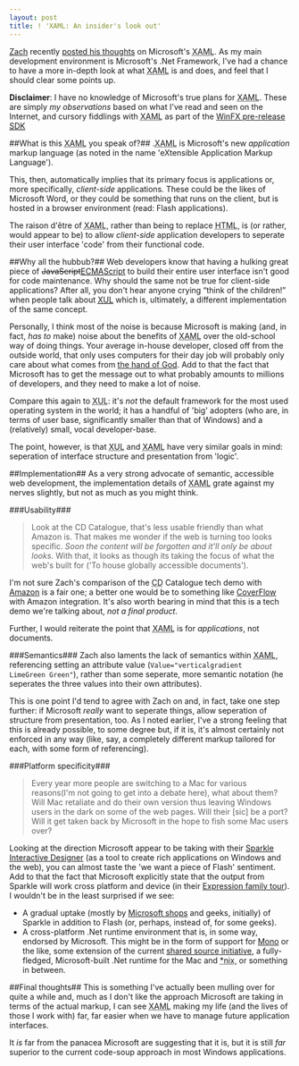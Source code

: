 ```yaml
---
layout: post
title: ! 'XAML: An insider's look out'
---
```

[Zach][zach home] recently [posted his thoughts][zach xaml post] on 
Microsoft's <acronym title="eXtensible Application Markup Language">XAML</acronym>. As my main development environment is Microsoft's .Net Framework, I've had a chance to have a more in-depth look at what <acronym title="eXtensible Application Markup Language">XAML</acronym> is and does, and feel that I should clear some points up.

**Disclaimer**: I have no knowledge of Microsoft's true plans for <acronym title="eXtensible Application Markup Language">XAML</acronym>. These are simply <em>my observations</em> based on what I've read and seen on the Internet, and cursory fiddlings with <acronym title="eXtensible Application Markup Language">XAML</acronym> as part of the [WinFX pre-release <acronym title="Software Development Kit">SDK</acronym>][WinFX SDK]

##What is this <acronym title="eXtensible Application Markup Language">XAML</acronym> you speak of?##
.<acronym title="eXtensible Application Markup Language">XAML</acronym> is Microsoft's new <em>application</em> markup language (as noted in the name 'eXtensible Application Markup Language'). 

This, then, automatically implies that its primary focus is applications or, more specifically, <em>client-side</em> applications. These could be the likes of Microsoft Word, or they could be something that runs on the client, but is hosted in a browser environment (read: Flash applications).

The <span xml:lang="fr">raison d'être</span> of <acronym title="eXtensible Application Markup Language">XAML</acronym>, rather than being to replace <acronym title="Hypertext Markup Language">HTML</acronym>, is (or rather, would appear to be) to allow <em>client-side</em> application developers to seperate their user interface 'code' from their functional code.  

##Why all the hubbub?##
Web developers know that having a hulking great piece of <del>JavaScript</del><ins><acronym title="European Computer Manufacturers Association">ECMA</acronym>Script</ins> to build their entire user interface isn't good for code maintenance. Why should the same not be true for client-side applications? After all, you don't hear anyone crying <q>think of the children!</q> when people talk about [<acronym title="XML User Interface Language">XUL</acronym>][Wiki XUL] which is, ultimately, a different implementation of the same concept.

Personally, I think most of the noise is because Microsoft is making (and, in fact, <em>has to</em> make) noise about the benefits of <acronym title="eXtensible Application Markup Language">XAML</acronym> over the old-school way of doing things. Your average in-house developer, closed off from the outside world, that only uses computers for their day job will probably only care about what comes from [the hand of God][msdn]. Add to that the fact that Microsoft has to get the message out to what probably amounts to millions of developers, and they need to make a lot of noise.

Compare this again to <acronym title="XML User Interface Language">XUL</acronym>: it's <em>not</em> the default framework for the most used operating system in the world; it has a handful of 'big' adopters (who are, in terms of user base, significantly smaller than that of Windows) and a (relatively) small, vocal developer-base. 

The point, however, is that <acronym title="XML User Interface Language">XUL</acronym> and <acronym title="eXtensible Application Markup Language">XAML</acronym> have very similar goals in mind: seperation of interface structure and presentation from 'logic'.

##Implementation##
As a very strong advocate of semantic, accessible web development, the implementation details of <acronym title="eXtensible Application Markup Language">XAML</acronym> grate against my nerves slightly, but not as much as you might think. 

###Usability###
> Look at the CD Catalogue, that's less usable friendly than what Amazon is. That makes me wonder if the web is turning too looks specific. <em>Soon the content will be forgotten and it'll only be about looks</em>. With that, it looks as though its taking the focus of what the web's built for ('To house globally accessible documents').

I'm not sure Zach's comparison of the <acronym title="Compact Disc">CD</acronym> Catalogue tech demo with [Amazon][] is a fair one; a better one would be to something like [CoverFlow][] with Amazon integration. It's also worth bearing in mind that this is a tech demo we're talking about, <em>not a final product</em>. 

Further, I would reiterate the point that <acronym title="eXtensible Application Markup Language">XAML</acronym> is for <em>applications</em>, not documents.

###Semantics###
Zach also laments the lack of semantics within <acronym title="eXtensible Application Markup Language">XAML</acronym>, referencing setting an attribute value (<code>Value="verticalgradient LimeGreen Green"</code>), rather than some seperate, more semantic notation (he seperates the three values into their own attributes). 

This is one point I'd tend to agree with Zach on and, in fact, take one step further: if Microsoft <em>really</em> want to seperate things, allow seperation of structure from presentation, too. As I noted earlier, I've a strong feeling that this is already possible, to some degree but, if it is, it's almost certainly not enforced in any way (like, say, a completely different markup tailored for each, with some form of referencing).

###Platform specificity###
>Every year more people are switching to a Mac for various reasons(I'm not going to get into a debate here), what about them? Will Mac retaliate and do their own version thus leaving Windows users in the dark on some of the web pages. Will their [sic] be a port? Will it get taken back by Microsoft in the hope to fish some Mac users over?

Looking at the direction Microsoft appear to be taking with their [Sparkle Interactive Designer][Sparkle] (as a tool to create rich applications on Windows and the web), you can almost taste the 'we want a piece of Flash' sentiment. Add to that the fact that Microsoft explicitly state that the output from Sparkle will work cross platform and device (in their [Expression family tour][Expression tour]). I wouldn't be in the least surprised if we see:

* A gradual uptake (mostly by [Microsoft shops][FSC] and geeks, initially) of Sparkle in addition to Flash (or, perhaps, instead of, for some geeks).
* A cross-platform .Net runtime environment that is, in some way, endorsed by Microsoft. This might be in the form of support for [Mono][] or the like, some extension of the current [shared source initiative][.Net shared source], a fully-fledged, Microsoft-built .Net runtime for the Mac and <abbr title="Unix-style operating systems">*nix</abbr>, or something in between.

##Final thoughts##
This is something I've actually been mulling over for quite a while and, much as I don't like the approach Microsoft are taking in terms of the actual markup, I can see <acronym title="eXtensible Application Markup Language">XAML</acronym> making my life (and the lives of those I work with) far, far easier when we have to manage future application interfaces.

It <em>is</em> far from the panacea Microsoft are suggesting that it is, but it is still <em>far</em> superior to the current code-soup approach in most Windows applications.

[zach home]: http://www.zachinglis.com/ "Zach Inglis"
[zach xaml post]: http://www.zachinglis.com/web-accessibility/xaml-who/ "XAML: An Outsiders Look In"
[WinFX SDK]: http://www.microsoft.com/downloads/info.aspx?u=http%3A%2F%2Fgo.microsoft.com%2Ffwlink%2F%3FLinkId%3D50707&na=44&p=0&SrcDisplayLang=en&SrcCategoryId=&SrcFamilyId=CE888B4C-CCBD-452F-9D90-F4B7190CCA24
[Wiki XUL]: http://en.wikipedia.org/wiki/XUL "Wikipedia entry on XUL"
[msdn]: http://msdn.microsoft.com/ "Microsoft Developer Network"
[Amazon]: http://www.amazon.com/
[CoverFlow]: http://www.steelskies.com/coverflow/HomePage.html
[Sparkle]: http://www.microsoft.com/products/expression/en/interactive_designer/default.aspx
[Expression tour]: http://www.microsoft.com/products/expression/en/demos.aspx "Microsoft Expression Tours & Demos"
[FSC]: http://www.fujitsu-siemens.com/ "Fujitsu Siemens Computers, the company I work for"
[Mono]: http://www.mono-project.com/
[.Net shared source]: http://www.microsoft.com/downloads/details.aspx?FamilyId=3A1C93FA-7462-47D0-8E56-8DD34C6292F0&displaylang=en
